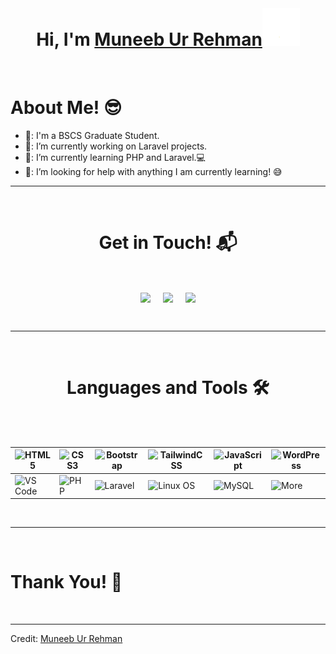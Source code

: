 <br>
<h1 align="center">Hi, I'm <a href="https://github.com/1muneeburrehman">Muneeb Ur Rehman<a><img src="https://github.com/Kathryn-Jie/Kathryn-Jie/blob/main/wave.gif" width="60px"/></h1>
<Br>
<h1>About Me! 😎</h1>

- 🏫: I'm a BSCS Graduate Student.
- 🔭: I’m currently working on Laravel projects.
- 🌱: I’m currently learning PHP and Laravel.💻
- 🤔: I’m looking for help with anything I am currently learning! 😅

<hr>
<Br>
<h1 align="center">Get in Touch! 📬</h1>
<Br>
<p align="center">
<a href="https://www.linkedin.com/in/1muneeb-ur-rehman" target="blank"><img align="center" src="https://img.shields.io/badge/Muneeb Ur Rehman-0077B5?style=for-the-badge&logo=linkedin&logoColor=white" /></a> &nbsp;&nbsp;&nbsp;  <a href="mailto:1muneeburrehman@gmail.com" target="blank"><img align="center" src="https://img.shields.io/badge/1muneeburrehman@gmail.com-D14836?style=for-the-badge&logo=gmail&logoColor=white" /></a>    &nbsp;&nbsp;&nbsp;       <a href="https://www.github.com/1muneeburrehman" target="blank"><img align="center" src="https://img.shields.io/badge/muneeb ur rehman-100000?style=for-the-badge&logo=github&logoColor=white" /></a>
</p>
  
<Br>
<hr>
<Br>
<h1 align="center">Languages and Tools 🛠</h1>
<Br>
 <Br>
  
|![HTML5](https://img.shields.io/badge/-HTML5-%23E44D27?style=for-the-badge&logo=html5&logoColor=ffffff)|![CSS3](https://img.shields.io/badge/-CSS3-%231572B6?style=for-the-badge&logo=css3)|![Bootstrap](https://img.shields.io/badge/-Bootstrap-563D7C?style=for-the-badge&logo=Bootstrap)|![TailwindCSS](https://img.shields.io/badge/-TailwindCSS-%231572B6?style=for-the-badge&logo=tailwindcss)|![JavaScript](https://img.shields.io/badge/-JavaScript-%231572B6?style=for-the-badge&logo=javascript&logoColor=000000&labelColor=%23F7DF1C&color=%23FFCE5A)|![WordPress](https://img.shields.io/badge/-WordPress-007ACC?style=for-the-badge&logo=wordpress&logoColor=ffffff)|
|---|---|---|---|---|---|
|![VS Code](https://img.shields.io/badge/-VS%20Code-007ACC?style=for-the-badge&logo=visual-studio-code&logoColor=ffffff)|![PHP](https://img.shields.io/badge/-PHP-007ACC?style=for-the-badge&logo=php&logoColor=ffffff)|![Laravel](https://img.shields.io/badge/-LARAVEL-%23E44D27?style=for-the-badge&logo=laravel&logoColor=ffffff)|![Linux OS](https://img.shields.io/badge/-Linux-007ACC?style=for-the-badge&logo=linux&logoColor=ffffff)|![MySQL](https://img.shields.io/badge/-MySQL-%231572B6?style=for-the-badge&logo=mysql&logoColor=000000&labelColor=%23F7DF1C&color=%23FFCE5A)|![More](https://img.shields.io/badge/-MORE...!-%23E44D27?style=for-the-badge&logo=andmore&logoColor=ffffff)|
  
  
<Br>

<hr>
<Br>
<h1>Thank You! 🤵 </h1>
<Br>

------
  
Credit: [Muneeb Ur Rehman](https://github.com/1muneeburrehman)
